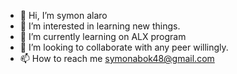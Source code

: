 - 👋 Hi, I’m symon alaro
- 👀 I’m interested in learning new things.
- 🌱 I’m currently learning on ALX program
- 💞️ I’m looking to collaborate with any peer willingly.
- 📫 How to reach me symonabok48@gmail.com

<!---
bupass/bupass is a ✨ special ✨ repository because its `README.md` (this file) appears on your GitHub profile.
You can click the Preview link to take a look at your changes.
--->

